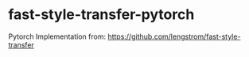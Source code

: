 # fast-style-transfer-pytorch
Pytorch Implementation from: https://github.com/lengstrom/fast-style-transfer